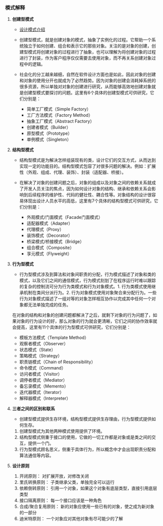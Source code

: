 ### 模式解释
1. **创建型模式**
   - [设计模式介绍](https://juejin.im/entry/5bf61fd06fb9a04a053f4eb3)
   - 创建型模式，就是创建对象的模式，抽象了实例化的过程。它帮助一个系统独立于如何创建、组合和表示它的那些对象。关注的是对象的创建，创建型模式将创建对象的过程进行了抽象，也可以理解为将创建对象的过程进行了封装，作为客户程序仅仅需要去使用对象，而不再关系创建对象过程中的逻辑。

   - 社会化的分工越来越细，自然在软件设计方面也是如此，因此对象的创建和对象的使用分开也就成为了必然趋势。因为对象的创建会消耗掉系统的很多资源，所以单独对对象的创建进行研究，从而能够高效地创建对象就是创建型模式要探讨的问题。这里有6个具体的创建型模式可供研究，它们分别是：

     - 简单工厂模式（Simple Factory）
     - 工厂方法模式（Factory Method）
     - 抽象工厂模式（Abstract Factory）
     - 创建者模式（Builder）
     - 原型模式（Prototype）
     - 单例模式（Singleton）
2. **结构型模式**
    - 结构型模式是为解决怎样组装现有的类，设计它们的交互方式，从而达到实现一定的功能目的。结构型模式包容了对很多问题的解决。例如：扩展性（外观、组成、代理、装饰）、封装（适配器、桥接）。

    - 在解决了对象的创建问题之后，对象的组成以及对象之间的依赖关系就成了开发人员关注的焦点，因为如何设计对象的结构、继承和依赖关系会影响到后续程序的维护性、代码的健壮性、耦合性等。对象结构的设计很容易体现出设计人员水平的高低，这里有7个具体的结构型模式可供研究，它们分别是：
      - 外观模式/门面模式（Facade门面模式）
      - 适配器模式（Adapter）
      - 代理模式（Proxy）
      - 装饰模式（Decorator）
      - 桥梁模式/桥接模式（Bridge）
      - 组合模式（Composite）
      - 享元模式（Flyweight）
3. **行为型模式**
   - 行为型模式涉及到算法和对象间职责的分配，行为模式描述了对象和类的模式，以及它们之间的通信模式，行为模式刻划了在程序运行时难以跟踪的复杂的控制流可分为行为类模式和行为对象模式。1. 行为类模式使用继承机制在类间分派行为。2. 行为对象模式使用对象聚合来分配行为。一些行为对象模式描述了一组对等的对象怎样相互协作以完成其中任何一个对象都无法单独完成的任务。

    在对象的结构和对象的创建问题都解决了之后，就剩下对象的行为问题了，如果对象的行为设计的好，那么对象的行为就会更清晰，它们之间的协作效率就会提高，这里有11个具体的行为型模式可供研究，它们分别是：
     - 模板方法模式（Template Method）
     - 观察者模式（Observer）
     - 状态模式（State）
     - 策略模式（Strategy）
     - 职责链模式（Chain of Responsibility）
     - 命令模式（Command）
     - 访问者模式（Visitor）
     - 调停者模式（Mediator）
     - 备忘录模式（Memento）
     - 迭代器模式（Iterator）
     - 解释器模式（Interpreter） 
4. **三者之间的区别和联系**
   - 创建型模式提供生存环境，结构型模式提供生存理由，行为型模式提供如何生存。

   1. 创建型模式为其他两种模式使用提供了环境。
   2. 结构型模式侧重于接口的使用，它做的一切工作都是对象或是类之间的交互，提供一个门。
   3. 行为型模式顾名思义，侧重于具体行为，所以概念中才会出现职责分配和算法通信等内容。

5. **设计原则**
   1. 开闭原则： 对扩展开放，对修改关闭
   2. 里氏转换原则： 子类继承父类，单独完全可以运行
   3. 依赖倒转原则： 引用一个对象，如果这个对象有底层类型，直接引用底层类型
   4. 接口隔离原则： 每一个接口应该是一种角色
   5. 合成/聚合复用原则： 新的对象应使用一些已有的对象，使之成为新对象的一部分
   6. 迪米特原则： 一个对象应对其他对象有尽可能少的了解 
